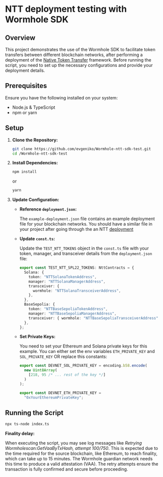 
# NTT deployment testing with Wormhole SDK

## Overview

This project demonstrates the use of the Wormhole SDK to facilitate token transfers between different blockchain networks, after performing a deployment of the [Native Token Transfer](https://docs.wormhole.com/wormhole/native-token-transfers/overview) framework. Before running the script, you need to set up the necessary configurations and provide your deployment details.

## Prerequisites

Ensure you have the following installed on your system:

- Node.js & TypeScript
- npm or yarn 

## Setup

1. **Clone the Repository:**

   ```bash
   git clone https://github.com/evgeniko/Wormhole-ntt-sdk-test.git
   cd /Wormhole-ntt-sdk-test
   ```

2. **Install Dependencies:**

   ```bash
   npm install
   ```

   or

   ```bash
   yarn 
   ```

3. **Update Configuration:**

   - **Reference `deployment.json`:**

     The `example-deployment.json` file contains an example deployment file for your blockchain networks. You should have a similar file in your project after going through the an NTT [deployment](https://docs.wormhole.com/wormhole/native-token-transfers/deployment/installation)

   - **Update `const.ts`:**

     Update the `TEST_NTT_TOKENS` object in the `const.ts` file with your token, manager, and transceiver details from the `deployment.json` file:

     ```typescript
     export const TEST_NTT_SPL22_TOKENS: NttContracts = {
       Solana: {
         token: "NTTSolanaTokenAddress",
         manager: "NTTSolanaManagerAddress",
         transceiver: {
           wormhole: "NTTSolanaTransceiverAddress",
         },
       },
       BaseSepolia: {
         token: "NTTBaseSepoliaTokenAddress",
         manager: "NTTBaseSepoliaManagerAddress",
         transceiver: { wormhole: "NTTBaseSepoliaTransceiverAddress" },
       },
     };
     ```

   - **Set Private Keys:**

     You need to set your Ethereum and Solana private keys for this example. You can either set the env variables `ETH_PRIVATE_KEY` and `SOL_PRIVATE_KEY` OR replace this constants:

     ```typescript
     export const DEVNET_SOL_PRIVATE_KEY = encoding.b58.encode(
       new Uint8Array(
         [218, 95 /* ... rest of the key */]
       )
     );

     export const DEVNET_ETH_PRIVATE_KEY =
       "0xYourEthereumPrivateKey";
     ```

## Running the Script

   ```bash
   npx ts-node index.ts
   ```

 **Finality delay:**

   When executing the script, you may see log messages like *Retrying Wormholescan:GetVaaByTxHash, attempt 100/750*. This is expected due to the time required for the source blockchain, like Ethereum, to reach finality, which can take up to 15 minutes. The Wormhole guardian network needs this time to produce a valid attestation (VAA). The retry attempts ensure the transaction is fully confirmed and secure before proceeding.
